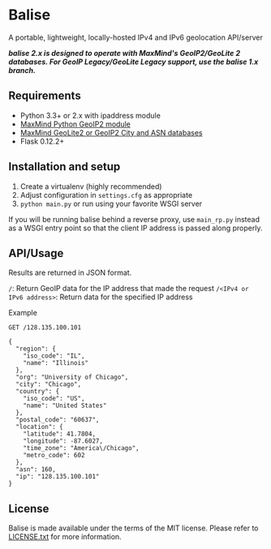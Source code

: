 # Balise

A portable, lightweight, locally-hosted IPv4 and IPv6 geolocation API/server

***balise 2.x is designed to operate with MaxMind's GeoIP2/GeoLite 2 databases.
For GeoIP Legacy/GeoLite Legacy support, use the balise 1.x branch.***

## Requirements

* Python 3.3+ or 2.x with ipaddress module
* [MaxMind Python GeoIP2 module](https://geoip2.readthedocs.io/en/latest/)
* [MaxMind GeoLite2 or GeoIP2 City and ASN databases](https://dev.maxmind.com/geoip/geoip2/geolite2/)
* Flask 0.12.2+

## Installation and setup

1. Create a virtualenv (highly recommended)
2. Adjust configuration in ```settings.cfg``` as appropriate
3. ```python main.py``` or run using your favorite WSGI server

If you will be running balise behind a reverse proxy, use ```main_rp.py``` instead as
a WSGI entry point so that the client IP address is passed along properly.

## API/Usage

Results are returned in JSON format.

```/```: Return GeoIP data for the IP address that made the request 
```/<IPv4 or IPv6 address>```: Return data for the specified IP address

Example

```
GET /128.135.100.101

{
  "region": {
    "iso_code": "IL",
    "name": "Illinois"
  },
  "org": "University of Chicago",
  "city": "Chicago",
  "country": {
    "iso_code": "US",
    "name": "United States"
  },
  "postal_code": "60637",
  "location": {
    "latitude": 41.7804,
    "longitude": -87.6027,
    "time_zone": "America\/Chicago",
    "metro_code": 602
  },
  "asn": 160,
  "ip": "128.135.100.101"
}

```

## License

Balise is made available under the terms of the MIT license. Please refer to [LICENSE.txt](LICENSE.txt)
for more information.
